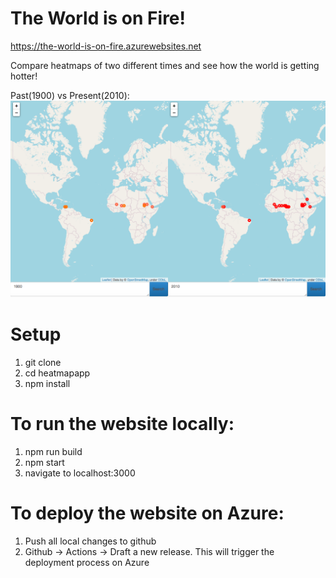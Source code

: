 # The World is on Fire!
https://the-world-is-on-fire.azurewebsites.net

Compare heatmaps of two different times and see how the world is getting hotter!

Past(1900) vs Present(2010):
![1900 vs 2010](/demo/1900vs2010.png)

# Setup
1. git clone <projecturl>
2. cd heatmapapp
3. npm install

# To run the website locally:
1. npm run build
2. npm start
3. navigate to localhost:3000 

# To deploy the website on Azure:
1. Push all local changes to github
2. Github -> Actions -> Draft a new release. This will trigger the deployment process on Azure 
